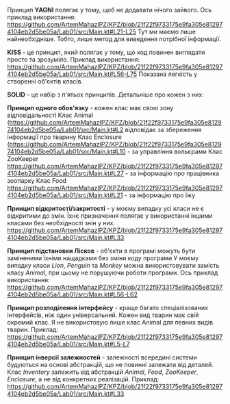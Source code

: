 Принцип **YAGNI** полягає у тому, щоб не додавати нічого зайвого.
Ось приклад використання: https://github.com/ArtemMahazIPZ/KPZ/blob/21f22f9733175e9fa305e812974104eb2d5be05a/Lab01/src/Main.kt#L21-L25
Тут ми маємо лише найнеобхідніше. Тобто, лише метод для виведення потрібної інформації.

**KISS** - це принцип, який полягає у тому, що код повинен виглядати просто та зрозуміло.
Приклад використання: https://github.com/ArtemMahazIPZ/KPZ/blob/21f22f9733175e9fa305e812974104eb2d5be05a/Lab01/src/Main.kt#L56-L75
Показана легкість у створенні об'єктів класів.

**SOLID** - це набір з п'ятьох принципів.
Детальніше про кожен з них:

**Принцип одного обов'язку** - кожен клас має свою зону відповідальності
Клас Animal (https://github.com/ArtemMahazIPZ/KPZ/blob/21f22f9733175e9fa305e812974104eb2d5be05a/Lab01/src/Main.kt#L2 відповідає за збереження інформації про тварину
Клас Enclosure (https://github.com/ArtemMahazIPZ/KPZ/blob/21f22f9733175e9fa305e812974104eb2d5be05a/Lab01/src/Main.kt#L10 - за управління вольєрами
Клас ZooKeeper https://github.com/ArtemMahazIPZ/KPZ/blob/21f22f9733175e9fa305e812974104eb2d5be05a/Lab01/src/Main.kt#L27 - за інформацію про працівника зоопарку
Клас Food https://github.com/ArtemMahazIPZ/KPZ/blob/21f22f9733175e9fa305e812974104eb2d5be05a/Lab01/src/Main.kt#L21 - за інформацію про їжу

**Принцип відкритості/закритості** - у моєму випадку усі класи не є відкритими до змін. Їхнє призначення полягає у використанні іншими класами без необхідності знін у них.
https://github.com/ArtemMahazIPZ/KPZ/blob/21f22f9733175e9fa305e812974104eb2d5be05a/Lab01/src/Main.kt#L33

**Принцип підстановки Лісков** -  об'єкти в програмі можуть бути заміненими їхніми нащадками без зміни коду програми
У моєму випадку класи *Lion*, *Penguin* та *Monkey* можна використовувати замість класу *Animal*, при цьому не порушуючи роботи програми.
Ось приклад використання: https://github.com/ArtemMahazIPZ/KPZ/blob/21f22f9733175e9fa305e812974104eb2d5be05a/Lab01/src/Main.kt#L56-L62

**Принцип розподілення інтерфейсу** - краще багато спеціалізованих інтерфейсів, ніж один універсальний.
Кожен вид тварин має свій окремий клас. Я не використовую лише клас Animal для певних видів тварин.
Приклад: https://github.com/ArtemMahazIPZ/KPZ/blob/21f22f9733175e9fa305e812974104eb2d5be05a/Lab01/src/Main.kt#L5-L7

**Принцип інверсії залежностей** - залежності всередині системи будуються на основі абстракцій, що не повинні залежати від деталей.
Клас *Inventory* залежить від абстракцій *Animal*, *Food*, *ZooKeeper*, *Enclosure*, а не від конкретних реалізацій.
Приклад: https://github.com/ArtemMahazIPZ/KPZ/blob/21f22f9733175e9fa305e812974104eb2d5be05a/Lab01/src/Main.kt#L33
